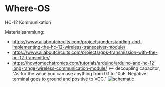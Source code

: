 # Where-OS
HC-12 Kommunikation

Materialsammlung:

* https://www.allaboutcircuits.com/projects/understanding-and-implementing-the-hc-12-wireless-transceiver-module/
* https://www.allaboutcircuits.com/projects/gps-transmission-with-the-hc-12-transmitter/
* https://howtomechatronics.com/tutorials/arduino/arduino-and-hc-12-long-range-wireless-communication-module/ <-- decoupling capacitor, "As for the value you can use anything from 0.1 to 10uF. Negative terminal goes to ground and positive to VCC."
![schematic](https://howtomechatronics.com/wp-content/uploads/2017/07/Arduino-and-HC-12-Circuit-Schematic.png?x57244)

